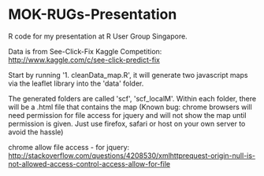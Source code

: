 MOK-RUGs-Presentation
=====================

R code for my presentation at R User Group Singapore. 

Data is from See-Click-Fix Kaggle Competition: http://www.kaggle.com/c/see-click-predict-fix

Start by running '1. cleanData_map.R', it will generate two javascript maps via the leaflet library into the 'data' folder. 

The generated folders are called 'scf', 'scf_localM'. Within each folder, there will be a .html file that contains the map (Known bug: chrome browsers will need permission for file access for jquery and will not show the map until permission is given. Just use firefox, safari or host on your own server to avoid the hassle)

chrome allow file access - for jquery:
http://stackoverflow.com/questions/4208530/xmlhttprequest-origin-null-is-not-allowed-access-control-access-allow-for-file
